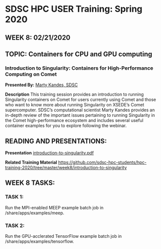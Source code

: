 # SDSC HPC USER Training:  Spring 2020
## WEEK 8: 02/21/2020

## TOPIC: Containers for CPU and GPU computing
### Introduction to Singularity: Containers for High-Performance Computing on Comet

**Presented By:**  [Marty Kandes, SDSC](https://hpc-students.sdsc.edu/instr_bios/martin_kandes.html)

**Description**
This training session provides an introduction to running Singularity containers on Comet for users currently using Comet and those who want to know more about running Singularity on XSEDE’s Comet supercomputer. SDSC’s computational scientist Marty Kandes provides an in-depth review of the important issues pertaining to running Singularity in the Comet high-performance ecosystem and includes several useful container examples for you to explore following the webinar.

## READING AND PRESENTATIONS:

**Presentation** 
[introduction-to-singularity.pdf](./introduction-to-singularity.pdf)

**Related Training Material** 
https://github.com/sdsc-hpc-students/hpc-training-2020/tree/master/week8/introduction-to-singularity


## WEEK 8 TASKS:
### TASK 1:

Run the MPI-enabled MEEP example batch job in /share/apps/examples/meep.

### TASK 2:

Run the GPU-acclerated TensorFlow example batch job in /share/apps/examples/tensorflow.
